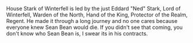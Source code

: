 House Stark of Winterfell is led by the just Eddard "Ned" Stark, Lord of
Winterfell, Warden of the North, Hand of the King, Protector of the Realm,
Regent. He made it through a long journey and no one cares because everyone knew Sean Bean would die. If you didn't see that coming, you don't know who Sean Bean is, I swear its in his contracts. 

